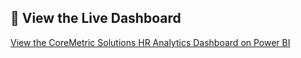 
## 🔗 View the Live Dashboard

[View the CoreMetric Solutions HR Analytics Dashboard on Power BI](https://app.powerbi.com/groups/me/reports/16e9739c-1c05-4acd-8b72-8158f6b31d6c/9e96e23d30ea8057ee30?experience=power-bi)
